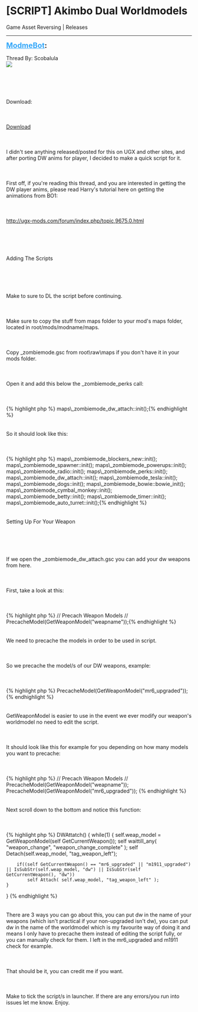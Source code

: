 # [SCRIPT] Akimbo Dual Worldmodels
Game Asset Reversing | Releases

---
<strong style="font-size: 1.4em;"><span style="text-decoration: underline;text-decoration-color: #34a7f9;"><span style="color:#34a7f9;">ModmeBot</span></span>:</strong>

<p>Thread By: Scobalula<br /><img style="max-width: 500px;" src="http://i.imgur.com/6X0i1gw.jpg"><br /><br /><br /><br /><br /><br />Download:<br /><br /><br /><br /><a href="http://www.mediafire.com/download/h9qcf0bq00ea1gy/_zombiemode_dw_attach.rar">Download</a><br /><br /><br /><br />I didn&#39;t see anything released/posted for this on UGX and other sites, and after porting DW anims for player, I decided to make a quick script for it.<br /><br /><br /><br />First off, if you&#39;re reading this thread, and you are interested in getting the DW player anims, please read Harry&#39;s tutorial here on getting the animations from BO1:<br /><br /><br /><br /><a href="http://ugx-mods.com/forum/index.php/topic,9675.0.html">http://ugx-mods.com/forum/index.php/topic,9675.0.html</a><br /><br /><br /><br /><br /><br />Adding The Scripts<br /><br /><br /><br /><br /><br />Make to sure to DL the script before continuing.<br /><br /><br /><br />Make sure to copy the stuff from maps folder to your mod&#39;s maps folder, located in root/mods/modname/maps.<br /><br /><br /><br />Copy _zombiemode.gsc from root\raw\maps if you don&#39;t have it in your mods folder.<br /><br /><br /><br />Open it and add this below the _zombiemode_perks call:<br /><br /><br /><br />{% highlight php %}
maps\_zombiemode_dw_attach::init();{% endhighlight %}
<br /><br /><br />So it should look like this:<br /><br /><br /><br />{% highlight php %}
maps\_zombiemode_blockers_new::init();
maps\_zombiemode_spawner::init();
maps\_zombiemode_powerups::init();
maps\_zombiemode_radio::init();    
maps\_zombiemode_perks::init();
maps\_zombiemode_dw_attach::init();
maps\_zombiemode_tesla::init();
maps\_zombiemode_dogs::init();
maps\_zombiemode_bowie::bowie_init();
maps\_zombiemode_cymbal_monkey::init();
maps\_zombiemode_betty::init();
maps\_zombiemode_timer::init();
maps\_zombiemode_auto_turret::init();{% endhighlight %}
<br /><br /><br />Setting Up For Your Weapon<br /><br /><br /><br /><br /><br />If we open the _zombiemode_dw_attach.gsc you can add your dw weapons from here.<br /><br /><br /><br />First, take a look at this:<br /><br /><br /><br />{% highlight php %}
// Precach Weapon Models
// PrecacheModel(GetWeaponModel("weapname"));{% endhighlight %}
<br /><br /><br />We need to precache the models in order to be used in script. <br /><br /><br /><br />So we precache the model/s of our DW weapons, example:<br /><br /><br /><br />{% highlight php %}
PrecacheModel(GetWeaponModel("mr6_upgraded"));
{% endhighlight %}
<br /><br /><br />GetWeaponModel is easier to use in the event we ever modify our weapon&#39;s worldmodel no need to edit the script.<br /><br /><br /><br />It should look like this for example for you depending on how many models you want to precache:<br /><br /><br /><br />{% highlight php %}
// Precach Weapon Models
// PrecacheModel(GetWeaponModel("weapname"));
PrecacheModel(GetWeaponModel("mr6_upgraded"));
{% endhighlight %}
<br /><br /><br />Next scroll down to the bottom and notice this function:<br /><br /><br /><br />{% highlight php %}
DWAttatch()
{
    while(1)
    {
        self.weap_model = GetWeaponModel(self GetCurrentWeapon());
        self waittill_any( "weapon_change", "weapon_change_complete" );
        self Detach(self.weap_model, "tag_weapon_left");

        if((self GetCurrentWeapon() == "mr6_upgraded" || "m1911_upgraded") || IsSubStr(self.weap_model, "dw") || IsSubStr(self GetCurrentWeapon(), "dw"))
            self Attach( self.weap_model, "tag_weapon_left" ); 
    }
}
{% endhighlight %}
<br /><br /><br />There are 3 ways you can go about this, you can put dw in the name of your weapons (which isn&#39;t practical if your non-upgraded isn&#39;t dw), you can put dw in the name of the worldmodel which is my favourite way of doing it and means I only have to precache them instead of editing the script fully, or you can manually check for them. I left in the mr6_upgraded and m1911 check for example.<br /><br /><br /><br />That should be it, you can credit me if you want.<br /><br /><br /><br />Make to tick the script/s in launcher. If there are any errors/you run into issues let me know. Enjoy.</p>
